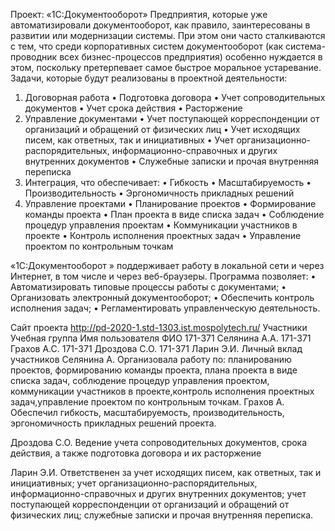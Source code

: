
Проект: «1С:Документооборот»
Предприятия, которые уже автоматизировали документооборот, как правило, заинтересованы в развитии или модернизации системы. При этом они часто сталкиваются с тем, что среди корпоративных систем документооборот (как система-проводник всех бизнес-процессов предприятия) особенно нуждается в этом, поскольку претерпевает самое быстрое моральное устаревание.
Задачи, которые будут реализованы в проектной деятельности:
1.	Договорная работа
•	Подготовка договора
•	Учет сопроводительных документов
•	Учет срока действия
•	Расторжение
2.	Управление документами
•	Учет поступающей корреспонденции от организаций и обращений от физических лиц
•	Учет исходящих писем, как ответных, так и инициативных
•	Учет организационно-распорядительных, информационно-справочных и других внутренних документов
•	Служебные записки и прочая внутренняя переписка
3.	Интеграция, что обеспечивает:
•	Гибкость
•	Масштабируемость
•	Производительность
•	Эргономичность прикладных решений
4.	Управление проектами
•	Планирование проектов
•	Формирование команды проекта
•	План проекта в виде списка задач
•	Соблюдение процедур управления проектам
•	Коммуникации участников в проекте
•	Контроль исполнения проектных задач
•	Управление проектом по контрольным точкам

 «1С:Документооборот » поддерживает работу в локальной сети и через Интернет, в том числе и через веб-браузеры.
Программа позволяет:
•	Автоматизировать типовые процессы работы с документами;
•	Организовать электронный документооборот;
•	Обеспечить контроль исполнения задач;
•	Регламентировать управленческую деятельность.

Сайт проекта http://pd-2020-1.std-1303.ist.mospolytech.ru/
Участники
Учебная группа	Имя пользователя	ФИО
171-371		Селянина А.А.
171-371		Грахов А.С.
171-371		Дроздова С.О.
171-371		Ларин Э.И.
Личный вклад участников
Селянина А.
Организовала работу по: планированию проектов, формированию команды проекта, плана проекта в виде списка задач, соблюдение процедур управления проектом, коммуникации участников в проекте,контроль исполнения проектных задач,управление проектом по контрольным точкам.
Грахов А.
Обеспечил гибкость, масштабируемость, производительность, эргономичность прикладных решений проекта.

Дроздова С.О.
Ведение учета сопроводительных документов, срока действия, а также подготовка договора и их расторжение

Ларин Э.И.
Ответственен за учет исходящих писем, как ответных, так и инициативных; учет организационно-распорядительных, информационно-справочных и других внутренних документов; учет поступающей корреспонденции от организаций и обращений от физических лиц; служебные записки и прочая внутренняя переписка.



